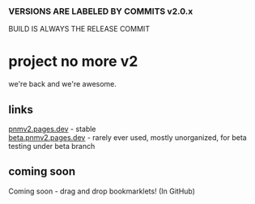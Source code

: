 ### VERSIONS ARE LABELED BY COMMITS v2.0.x
BUILD IS ALWAYS THE RELEASE COMMIT
# project no more v2
we're back and we're awesome.
## links
[pnmv2.pages.dev](https://pnmv2.pages.dev) - stable<br>
[beta.pnmv2.pages.dev](https://beta.pnmv2.pages.dev) - rarely ever used, mostly unorganized, for beta testing under beta branch
## coming soon
Coming soon - drag and drop bookmarklets! (In GitHub)
